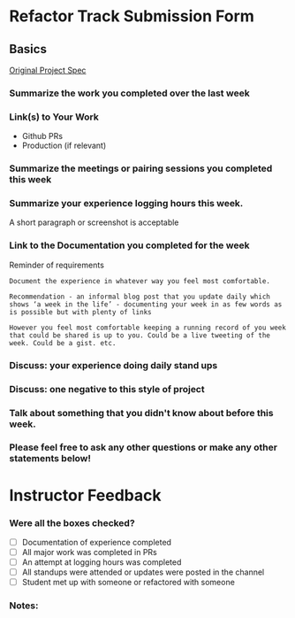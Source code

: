 # Refactor Track Submission Form

## Basics

[Original Project Spec](http://frontend.turing.io/projects/refacktor-track.html)

### Summarize the work you completed over the last week

### Link(s) to Your Work

 - Github PRs
 - Production (if relevant)

### Summarize the meetings or pairing sessions you completed this week

### Summarize your experience logging hours this week. 

A short paragraph or screenshot is acceptable

### Link to the Documentation you completed for the week

Reminder of requirements

```
Document the experience in whatever way you feel most comfortable.

Recommendation - an informal blog post that you update daily which shows ‘a week in the life’ - documenting your week in as few words as is possible but with plenty of links

However you feel most comfortable keeping a running record of you week that could be shared is up to you. Could be a live tweeting of the week. Could be a gist. etc.
```

### Discuss: your experience doing daily stand ups

### Discuss: one negative to this style of project

### Talk about something that you didn't know about before this week.

### Please feel free to ask any other questions or make any other statements below!

# Instructor Feedback

### Were all the boxes checked?

- [ ] Documentation of experience completed
- [ ] All major work was completed in PRs
- [ ] An attempt at logging hours was completed
- [ ] All standups were attended or updates were posted in the channel
- [ ] Student met up with someone or refactored with someone

### Notes: